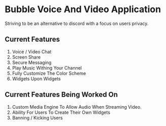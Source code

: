 # Bubble Voice And Video Application

Striving to be an alternative to discord with a focus on users privacy.

## Current Features

1. Voice / Video Chat
2. Screen Share
3. Secure Messaging
4. Play Music Withing Your Channel
5. Fully Customize The Color Scheme
6. Widgets Upon Widgets

## Current Features Being Worked On

1. Custom Media Engine To Allow Audio When Streaming Video.
2. Ability For Users To Create Their Own Widgets
3. Banning / Kicking Users